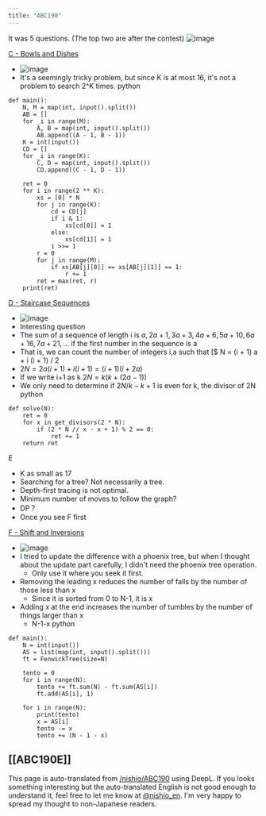 ```yaml
---
title: "ABC190"
---
```


It was 5 questions. (The top two are after the contest)
![image](https://gyazo.com/9030631995d9ff9f43f12c962337334d/thumb/1000)

[C - Bowls and Dishes](https://atcoder.jp/contests/abc190/tasks/abc190_c)
- ![image](https://gyazo.com/058a608463f896cfd24f8e7fcce52025/thumb/1000)
- It's a seemingly tricky problem, but since K is at most 16, it's not a problem to search 2^K times.
python

```
def main():
    N, M = map(int, input().split())
    AB = []
    for _i in range(M):
        A, B = map(int, input().split())
        AB.append((A - 1, B - 1))
    K = int(input())
    CD = []
    for _i in range(K):
        C, D = map(int, input().split())
        CD.append((C - 1, D - 1))

    ret = 0
    for i in range(2 ** K):
        xs = [0] * N
        for j in range(K):
            cd = CD[j]
            if i & 1:
                xs[cd[0]] = 1
            else:
                xs[cd[1]] = 1
            i >>= 1
        r = 0
        for j in range(M):
            if xs[AB[j][0]] == xs[AB[j][1]] == 1:
                r += 1
        ret = max(ret, r)
    print(ret)
```


[D - Staircase Sequences](https://atcoder.jp/contests/abc190/tasks/abc190_d)
- ![image](https://gyazo.com/ee1aa2792d7488de3ae51627cb8e6a45/thumb/1000)
- Interesting question
- The sum of a sequence of length i is $a, 2a+1,3a+3, 4a+6, 5a+10, 6a+16, 7a+21, \ldots$ if the first number in the sequence is a
- That is, we can count the number of integers i,a such that [$ N = (i + 1) a + i (i + 1) / 2
- $2N = 2a(i+1) + i(i+1) = (i + 1)(i + 2a)$
- If we write i+1 as k $2N = k (k + (2a-1))$
- We only need to determine if $2N / k - k + 1$ is even for k, the divisor of 2N
python

```
def solve(N):
    ret = 0
    for x in get_divisors(2 * N):
        if (2 * N // x - x + 1) % 2 == 0:
            ret += 1
    return ret
```


E
- K as small as 17
- Searching for a tree? Not necessarily a tree.
- Depth-first tracing is not optimal.
- Minimum number of moves to follow the graph?
- DP？
- Once you see F first

[F - Shift and Inversions](https://atcoder.jp/contests/abc190/tasks/abc190_f)
- ![image](https://gyazo.com/62384af9136737b3adf36fccca4e1237/thumb/1000)
- I tried to update the difference with a phoenix tree, but when I thought about the update part carefully, I didn't need the phoenix tree operation.
    - Only use it where you seek it first.
- Removing the leading x reduces the number of falls by the number of those less than x
    - Since it is sorted from 0 to N-1, it is x
- Adding x at the end increases the number of tumbles by the number of things larger than x
    - N-1-x
python

```
def main():
    N = int(input())
    AS = list(map(int, input().split()))
    ft = FenwickTree(size=N)

    tento = 0
    for i in range(N):
        tento += ft.sum(N) - ft.sum(AS[i])
        ft.add(AS[i], 1)

    for i in range(N):
        print(tento)
        x = AS[i]
        tento -= x
        tento += (N - 1 - x)
```


[[ABC190E]]
---
This page is auto-translated from [/nishio/ABC190](https://scrapbox.io/nishio/ABC190) using DeepL. If you looks something interesting but the auto-translated English is not good enough to understand it, feel free to let me know at [@nishio_en](https://twitter.com/nishio_en). I'm very happy to spread my thought to non-Japanese readers.